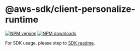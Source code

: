 # @aws-sdk/client-personalize-runtime

[![NPM version](https://img.shields.io/npm/v/@aws-sdk/client-personalize-runtime/latest.svg)](https://www.npmjs.com/package/@aws-sdk/client-personalize-runtime)
[![NPM downloads](https://img.shields.io/npm/dm/@aws-sdk/client-personalize-runtime.svg)](https://www.npmjs.com/package/@aws-sdk/client-personalize-runtime)

For SDK usage, please step to [SDK readme](https://github.com/aws/aws-sdk-js-v3).
